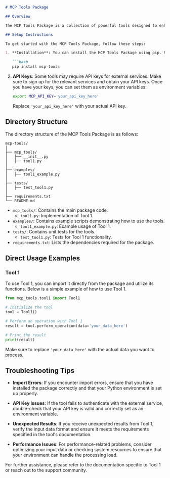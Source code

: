 ```markdown
# MCP Tools Package

## Overview

The MCP Tools Package is a collection of powerful tools designed to enhance your workflow in managing and processing data. This package provides a user-friendly interface for utilizing various MCP functionalities, enabling users to efficiently interact with data and perform essential operations.

## Setup Instructions

To get started with the MCP Tools Package, follow these steps:

1. **Installation**: You can install the MCP Tools Package using pip. Run the following command in your terminal:

   ```bash
   pip install mcp-tools
   ```

2. **API Keys**: Some tools may require API keys for external services. Make sure to sign up for the relevant services and obtain your API keys. Once you have your keys, you can set them as environment variables:

   ```bash
   export MCP_API_KEY='your_api_key_here'
   ```

   Replace `'your_api_key_here'` with your actual API key.

## Directory Structure

The directory structure of the MCP Tools Package is as follows:

```
mcp-tools/
│
├── mcp_tools/
│   ├── __init__.py
│   ├── tool1.py
│
├── examples/
│   ├── tool1_example.py
│
├── tests/
│   ├── test_tool1.py
│
├── requirements.txt
└── README.md
```

- `mcp_tools/`: Contains the main package code.
  - `tool1.py`: Implementation of Tool 1.
- `examples/`: Contains example scripts demonstrating how to use the tools.
  - `tool1_example.py`: Example usage of Tool 1.
- `tests/`: Contains unit tests for the tools.
  - `test_tool1.py`: Tests for Tool 1 functionality.
- `requirements.txt`: Lists the dependencies required for the package.

## Direct Usage Examples

### Tool 1

To use Tool 1, you can import it directly from the package and utilize its functions. Below is a simple example of how to use Tool 1.

```python
from mcp_tools.tool1 import Tool1

# Initialize the tool
tool = Tool1()

# Perform an operation with Tool 1
result = tool.perform_operation(data='your_data_here')

# Print the result
print(result)
```

Make sure to replace `'your_data_here'` with the actual data you want to process.

## Troubleshooting Tips

- **Import Errors**: If you encounter import errors, ensure that you have installed the package correctly and that your Python environment is set up properly.
  
- **API Key Issues**: If the tool fails to authenticate with the external service, double-check that your API key is valid and correctly set as an environment variable.

- **Unexpected Results**: If you receive unexpected results from Tool 1, verify the input data format and ensure it meets the requirements specified in the tool's documentation.

- **Performance Issues**: For performance-related problems, consider optimizing your input data or checking system resources to ensure that your environment can handle the processing load.

For further assistance, please refer to the documentation specific to Tool 1 or reach out to the support community.
```